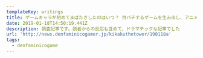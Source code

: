 ```yaml
---
templateKey: writings
title: ゲームキャラが初めてまばたきしたのはいつ？ 目パチするゲームを生み出し、アニメをゲームに持ち込んだのは『FF』を作った坂口博信だった！
date: 2019-01-18T14:50:19.441Z
description: 調査記事です。読者からの反応も含めて、ドラマチックな記事でした
url: 'http://news.denfaminicogamer.jp/kikakuthetower/190118a'
tags:
  - denfaminicogame
---
```


